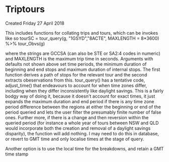# Triptours
Created Friday 27 April 2018

This includes functions for collating trips and tours, which can be invokes like so
	tourSC = tour_query(g, "1GSYD","8ACTE", MAXLENGTH = 8*3600) %>%
	  tour_Obvs(g)
	

where the strings are GCCSA (can also be STE or SA2:4 codes in numeric) and MAXLENGTH is the maximum trip time in seconds. Arguments with defaults not shown above set time periods, the minimum duration of beginning and end stops and maximum duration of internal stops. The first function derives a path of stops for the relevant tour and the second extracts obeservations from this. 
tour_query() has a tentative code, adjust_time() that endeavours to account for when time zones differ, including when they differ inconsistently like daylight savings. This is a fairly bodgy way of doing it, because it doesn't account for exact times, it just expands the maximum duration and end period if there is any time zone period difference between the regions at either the beginning or end of the period queried and lets the user filter the presumably finite number of false ones.
Further more, if there is a change and then reversion within the queried period (for instance a whole year of tours between NSW and QLD would incorporate both the creation and removal of a daylight savings disparity), the function will add nothing.
I may need to do this in database, or revert to GMT time and only localise times at the stage of query.

Another option is to use the local time for the breakdowns, and retain a GMT time stamp

